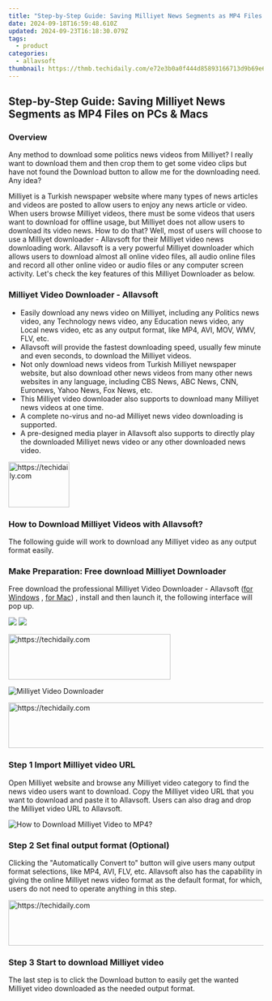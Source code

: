 ```yaml
---
title: "Step-by-Step Guide: Saving Milliyet News Segments as MP4 Files on PCs & Macs"
date: 2024-09-18T16:59:48.610Z
updated: 2024-09-23T16:18:30.079Z
tags:
  - product
categories:
  - allavsoft
thumbnail: https://thmb.techidaily.com/e72e3b0a0f444d85893166713d9b69e6e7d31b3a9fab3ca00a257d1b8cf9aa38.jpg
---
```


## Step-by-Step Guide: Saving Milliyet News Segments as MP4 Files on PCs & Macs

### Overview

Any method to download some politics news videos from Milliyet? I really want to download them and then crop them to get some video clips but have not found the Download button to allow me for the downloading need. Any idea?

Milliyet is a Turkish newspaper website where many types of news articles and videos are posted to allow users to enjoy any news article or video. When users browse Milliyet videos, there must be some videos that users want to download for offline usage, but Milliyet does not allow users to download its video news. How to do that? Well, most of users will choose to use a Milliyet downloader - Allavsoft for their Milliyet video news downloading work. Allavsoft is a very powerful Milliyet downloader which allows users to download almost all online video files, all audio online files and record all other online video or audio files or any computer screen activity. Let's check the key features of this Milliyet Downloader as below.

### Milliyet Video Downloader - Allavsoft

* Easily download any news video on Milliyet, including any Politics news video, any Technology news video, any Education news video, any Local news video, etc as any output format, like MP4, AVI, MOV, WMV, FLV, etc.
* Allavsoft will provide the fastest downloading speed, usually few minute and even seconds, to download the Milliyet videos.
* Not only download news videos from Turkish Milliyet newspaper website, but also download other news videos from many other news websites in any language, including CBS News, ABC News, CNN, Euronews, Yahoo News, Fox News, etc.
* This Milliyet video downloader also supports to download many Milliyet news videos at one time.
* A complete no-virus and no-ad Milliyet news video downloading is supported.
* A pre-designed media player in Allavsoft also supports to directly play the downloaded Milliyet news video or any other downloaded news video.

<!-- affiliate ads begin -->
<a href="https://aligracehair.sjv.io/c/5597632/2135348/19272" target="_top" id="2135348">
  <img src="//a.impactradius-go.com/display-ad/19272-2135348" border="0" alt="https://techidaily.com" width="120" height="90"/>
</a>
<img height="0" width="0" src="https://aligracehair.sjv.io/i/5597632/2135348/19272" style="position:absolute;visibility:hidden;" border="0" />
<!-- affiliate ads end -->

### How to Download Milliyet Videos with Allavsoft?

The following guide will work to download any Milliyet video as any output format easily.

### Make Preparation: Free download Milliyet Downloader

Free download the professional Milliyet Video Downloader - Allavsoft ([for Windows](https://tools.techidaily.com/allavsoft/products/) , [for Mac](https://tools.techidaily.com/allavsoft/products/)) , install and then launch it, the following interface will pop up.

[![](https://www.allavsoft.com/how-to/../images/how-to/free-download-win.jpg)](https://tools.techidaily.com/allavsoft/products/) [![](https://www.allavsoft.com/how-to/../images/how-to/free-download-mac.jpg)](https://tools.techidaily.com/allavsoft/products/)

<!-- affiliate ads begin -->
<a href="https://wigfever.sjv.io/c/5597632/2014853/22899" target="_top" id="2014853">
  <img src="//a.impactradius-go.com/display-ad/22899-2014853" border="0" alt="https://techidaily.com" width="320" height="90"/>
</a>
<img height="0" width="0" src="https://wigfever.sjv.io/i/5597632/2014853/22899" style="position:absolute;visibility:hidden;" border="0" />
<!-- affiliate ads end -->

![Milliyet Video Downloader](https://www.allavsoft.com/how-to/../images/allavsoft/screen-shot-600.jpg)

<!-- affiliate ads begin -->
<a href="https://appsumo.8odi.net/c/5597632/2082529/7443" target="_top" id="2082529">
  <img src="//a.impactradius-go.com/display-ad/7443-2082529" border="0" alt="https://techidaily.com" width="728" height="90"/>
</a>
<img height="0" width="0" src="https://appsumo.8odi.net/i/5597632/2082529/7443" style="position:absolute;visibility:hidden;" border="0" />
<!-- affiliate ads end -->

### Step 1 Import Milliyet video URL

Open Milliyet website and browse any Milliyet video category to find the news video users want to download. Copy the Milliyet video URL that you want to download and paste it to Allavsoft. Users can also drag and drop the Milliyet video URL to Allavsoft.

![How to Download Milliyet Video to MP4?](https://www.allavsoft.com/how-to/../images/how-to/download-rtmp-video/download-rtmp-video.jpg)

### Step 2 Set final output format (Optional)

Clicking the "Automatically Convert to" button will give users many output format selections, like MP4, AVI, FLV, etc. Allavsoft also has the capability in giving the online Milliyet news video format as the default format, for which, users do not need to operate anything in this step.

<!-- affiliate ads begin -->
<a href="https://appsumo.8odi.net/c/5597632/2100527/7443" target="_top" id="2100527">
  <img src="//a.impactradius-go.com/display-ad/7443-2100527" border="0" alt="https://techidaily.com" width="728" height="90"/>
</a>
<img height="0" width="0" src="https://appsumo.8odi.net/i/5597632/2100527/7443" style="position:absolute;visibility:hidden;" border="0" />
<!-- affiliate ads end -->

### Step 3 Start to download Milliyet video

The last step is to click the Download button to easily get the wanted Milliyet video downloaded as the needed output format.

<ins class="adsbygoogle"
     style="display:block"
     data-ad-format="autorelaxed"
     data-ad-client="ca-pub-7571918770474297"
     data-ad-slot="1223367746"></ins>

<ins class="adsbygoogle"
     style="display:block"
     data-ad-client="ca-pub-7571918770474297"
     data-ad-slot="8358498916"
     data-ad-format="auto"
     data-full-width-responsive="true"></ins>



